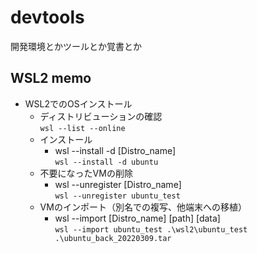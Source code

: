 # devtools
開発環境とかツールとか覚書とか

## WSL2 memo
- WSL2でのOSインストール
  - ディストリビューションの確認  
  `wsl --list --online`
  - インストール
    - wsl --install -d [Distro_name]  
    `wsl --install -d ubuntu`
  - 不要になったVMの削除
    - wsl --unregister [Distro_name]  
    `wsl --unregister ubuntu_test`
  - VMのインポート（別名での複写、他端末への移植）
    - wsl --import [Distro_name] [path] [data]  
    `wsl --import ubuntu_test .\wsl2\ubuntu_test .\ubuntu_back_20220309.tar`
